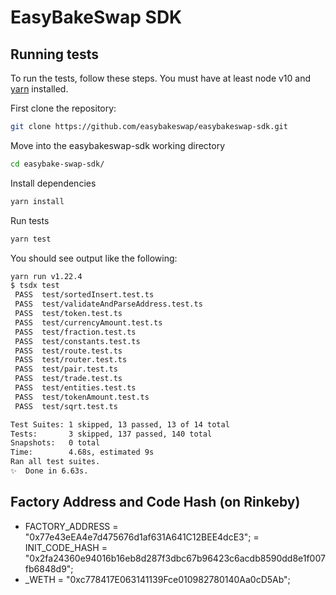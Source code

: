 # EasyBakeSwap SDK

## Running tests

To run the tests, follow these steps. You must have at least node v10 and [yarn](https://yarnpkg.com/) installed.

First clone the repository:

```sh
git clone https://github.com/easybakeswap/easybakeswap-sdk.git
```

Move into the easybakeswap-sdk working directory

```sh
cd easybake-swap-sdk/
```

Install dependencies

```sh
yarn install
```

Run tests

```sh
yarn test
```

You should see output like the following:

```sh
yarn run v1.22.4
$ tsdx test
 PASS  test/sortedInsert.test.ts
 PASS  test/validateAndParseAddress.test.ts
 PASS  test/token.test.ts
 PASS  test/currencyAmount.test.ts
 PASS  test/fraction.test.ts
 PASS  test/constants.test.ts
 PASS  test/route.test.ts
 PASS  test/router.test.ts
 PASS  test/pair.test.ts
 PASS  test/trade.test.ts
 PASS  test/entities.test.ts
 PASS  test/tokenAmount.test.ts
 PASS  test/sqrt.test.ts

Test Suites: 1 skipped, 13 passed, 13 of 14 total
Tests:       3 skipped, 137 passed, 140 total
Snapshots:   0 total
Time:        4.68s, estimated 9s
Ran all test suites.
✨  Done in 6.63s.
```

## Factory Address and Code Hash (on Rinkeby)

- FACTORY_ADDRESS = "0x77e43eEA4e7d475676d1af631A641C12BEE4dcE3";
  = INIT_CODE_HASH = "0x2fa24360e94016b16eb8d287f3dbc67b96423c6acdb8590dd8e1f007fb6848d9";
- _WETH = "0xc778417E063141139Fce010982780140Aa0cD5Ab";
